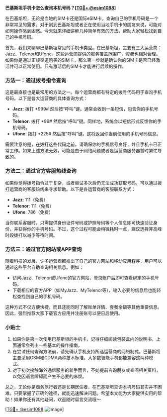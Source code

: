 **巴基斯坦手机卡怎么查询本机号码？[[TG💪+ @esim1088](https://t.me/s/esim1088)]**

在巴基斯坦，无论是当地的SIM卡还是国际eSIM卡，查询自己的手机号码是一个非常常见的需求。对于刚到巴基斯坦或者正在使用当地手机卡的朋友来说，可能对如何操作感到困惑。今天就来详细讲解几种简单有效的方法，帮助大家轻松找到自己的手机号码。

首先，我们来聊聊巴基斯坦常见的手机卡类型。在巴基斯坦，主要有三大运营商：Jazz、Telenor和Ufone。这些运营商提供的服务覆盖范围广，资费也相对合理。如果你是通过正规渠道购买的SIM卡，那么第一步就是确认你的SIM卡是否已经激活并可以正常使用。只有激活后的SIM卡才能进行后续的操作。

### 方法一：通过拨号指令查询

这是最直接也是最常用的方法之一。每个运营商都有特定的拨号代码用于查询手机号码。以下是各大运营商的具体查询方式：

- **Jazz**: 拨打 *999# 然后按“呼叫”键。通常会收到一条短信，包含你的手机号码。
- **Telenor**: 拨打 *99# 然后按“呼叫”键。同样地，系统会以短信形式反馈你的手机号码。
- **Ufone**: 拨打 *225# 然后按“呼叫”键。这将返回你当前使用的手机号码信息。

需要注意的是，在拨打这些代码之前，请确保你的手机信号良好，并且手机卡已正常工作。如果上述方法无效，可能是由于网络问题或者是运营商服务器暂时繁忙导致的。

### 方法二：通过官方客服热线查询

如果你觉得拨号指令过于复杂，或者尝试多次后仍无法成功获取号码，可以通过拨打运营商的客服热线来寻求帮助。以下是各运营商的客服联系方式：

- **Jazz**: 111（免费）
- **Telenor**: 111（免费）
- **Ufone**: 786（免费）

当你联系客服时，只需提供身份证件号码或护照号码等个人信息即可快速验证身份，并获得你的手机号码。不过，这个过程可能会稍微耗时一点，建议选择非高峰时段拨打以减少等待时间。

### 方法三：通过官方网站或APP查询

随着科技的发展，许多运营商都推出了自己的官方网站和移动应用程序，用户可以通过这些平台自助查询相关信息。例如：

- 访问Jazz、Telenor或Ufone的官方网站，登录账户后即可查看绑定的手机号码。
- 下载相应的官方APP（如MyJazz、MyTelenor等），输入必要的信息后也能轻松查找到自己的手机号码。

这种方式不仅方便快捷，而且还能同时了解账单详情、套餐余额等其他重要信息。因此，强烈推荐大家下载官方应用并注册账号以便日后使用。

### 小贴士

1. 如果你是第一次使用巴基斯坦的手机卡，记得仔细阅读包装盒内的说明书，上面通常会列出一些基本的操作指南。
2. 在尝试任何查询方法前，请先确认手机支持所选运营商的网络制式。巴基斯坦主要采用GSM和CDMA两种技术标准，大多数智能手机都能兼容这两种模式。
3. 对于初次接触海外通信服务的新手而言，不妨提前咨询朋友或查阅相关资料，以免因语言障碍而产生不必要的麻烦。

总之，无论你是商务旅行者还是长期居住者，在巴基斯坦查询本机号码其实并不困难。只要掌握了正确的途径，就能迅速解决问题。希望本文能为大家提供实用的帮助！如果你还有其他疑问，欢迎随时留言交流哦～

[[TG💪+ @esim1088](https://t.me/s/esim1088) ![Image](https://i.postimg.cc/4NQfJmqS/Snipaste-2025-05-13-00-14-12.png)]